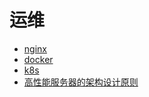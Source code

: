 # 运维

- [nginx](nginx/readme.md)
- [docker](docker/readme.md)
- [k8s](k8s/readme.md)
- [高性能服务器的架构设计原则](hign.concurrency.principle.md)